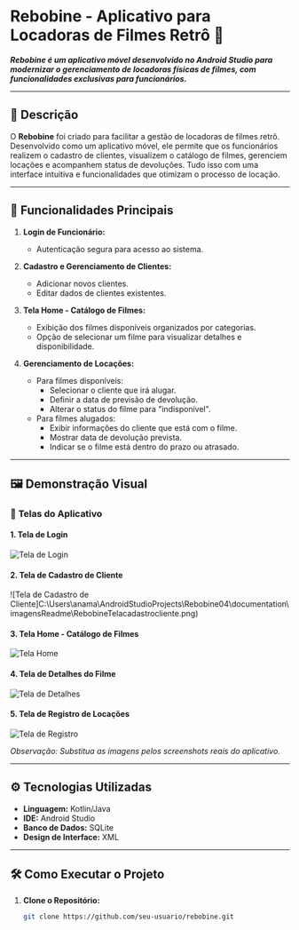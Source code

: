 # **Rebobine** - Aplicativo para Locadoras de Filmes Retrô 🎥

**_Rebobine é um aplicativo móvel desenvolvido no Android Studio para modernizar o gerenciamento de locadoras físicas de filmes, com funcionalidades exclusivas para funcionários._**

---

## 📝 **Descrição**

O **Rebobine** foi criado para facilitar a gestão de locadoras de filmes retrô. Desenvolvido como um aplicativo móvel, ele permite que os funcionários realizem o cadastro de clientes, visualizem o catálogo de filmes, gerenciem locações e acompanhem status de devoluções. Tudo isso com uma interface intuitiva e funcionalidades que otimizam o processo de locação.

---

## 🚀 **Funcionalidades Principais**

1. **Login de Funcionário:**
    - Autenticação segura para acesso ao sistema.

2. **Cadastro e Gerenciamento de Clientes:**
    - Adicionar novos clientes.
    - Editar dados de clientes existentes.

3. **Tela Home - Catálogo de Filmes:**
    - Exibição dos filmes disponíveis organizados por categorias.
    - Opção de selecionar um filme para visualizar detalhes e disponibilidade.

4. **Gerenciamento de Locações:**
    - Para filmes disponíveis:
        - Selecionar o cliente que irá alugar.
        - Definir a data de previsão de devolução.
        - Alterar o status do filme para "indisponível".
    - Para filmes alugados:
        - Exibir informações do cliente que está com o filme.
        - Mostrar data de devolução prevista.
        - Indicar se o filme está dentro do prazo ou atrasado.

---

## 🖼️ **Demonstração Visual**

### 📱 **Telas do Aplicativo**

#### 1. Tela de Login
![Tela de Login](C:\Users\anama\AndroidStudioProjects\Rebobine04\documentation\imagensReadme\RebobineTelacadastrocliente.png)

#### 2. Tela de Cadastro de Cliente
![Tela de Cadastro de Cliente]C:\Users\anama\AndroidStudioProjects\Rebobine04\documentation\imagensReadme\RebobineTelacadastrocliente.png)

#### 3. Tela Home - Catálogo de Filmes
![Tela Home](https://via.placeholder.com/500x300)

#### 4. Tela de Detalhes do Filme
![Tela de Detalhes](https://via.placeholder.com/500x300)

#### 5. Tela de Registro de Locações
![Tela de Registro](https://via.placeholder.com/500x300)

*Observação: Substitua as imagens pelos screenshots reais do aplicativo.*

---

## ⚙️ **Tecnologias Utilizadas**

- **Linguagem:** Kotlin/Java
- **IDE:** Android Studio
- **Banco de Dados:** SQLite
- **Design de Interface:** XML

---

## 🛠️ **Como Executar o Projeto**

1. **Clone o Repositório:**
   ```bash  
   git clone https://github.com/seu-usuario/rebobine.git  
